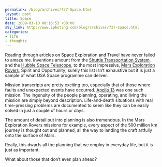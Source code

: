 ```yaml
--- 
permalink: /blog/archives/737-Space.html
layout: post
title: Space
date: 2009-03-10 08:16:53 +08:00
s9y_link: http://www.iphoting.com/blog/archives/737-Space.html
categories: 
- life
- thoughts
---
```

<p class="whiteline"><p>Reading through articles on Space Exploration and Travel have never failed to amaze me. Inventions amount from the <a onclick="_gaq.push(['_trackPageview', '/extlink/en.wikipedia.org/wiki/Space_shuttle']);"  href="http://en.wikipedia.org/wiki/Space_shuttle">Shuttle Transportation System</a>, and the <a onclick="_gaq.push(['_trackPageview', '/extlink/en.wikipedia.org/wiki/Hubble_Space_Telescope']);"  href="http://en.wikipedia.org/wiki/Hubble_Space_Telescope">Hubble Space Telescope</a>, to the most impressive, <a onclick="_gaq.push(['_trackPageview', '/extlink/en.wikipedia.org/wiki/Mars_Exploration_Rover']);"  href="http://en.wikipedia.org/wiki/Mars_Exploration_Rover">Mars Exploration Rovers</a>, Spirit and Opportunity; surely this list isn&#8217;t exhaustive but it is just a sample of what USA Space programme can deliver.</p>
</p><p class="whiteline"><p>Mission transcripts are pretty exciting too, especially that of those where faults and unexpected events have occurred. <a onclick="_gaq.push(['_trackPageview', '/extlink/en.wikipedia.org/wiki/Apollo_13']);"  href="http://en.wikipedia.org/wiki/Apollo_13">Apollo 13</a> was one such mission. The ingenuity of the people planning, operating, and living the mission are simply beyond description. Life-and-death situations with real time-pressing problems are documented to seem like they can be easily solved in just a couple of hours or days.</p>
</p><p class="whiteline"><p>The amount of detail put into planning is also tremendous. In the Mars Exploration Rovers missions for example, every aspect of the 500 million km journey is thought out and planned, all the way to landing the craft artfully onto the surface of Mars.</p>
</p><p class="whiteline"><p>Really, this dwarfs all the planning that we employ in everyday life, but it is just as important.</p>
</p><p class="break"><p>What about those that don&#8217;t even plan ahead?</p></p>
